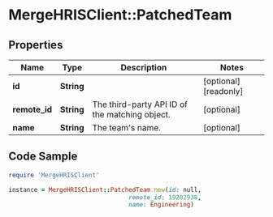 # MergeHRISClient::PatchedTeam

## Properties

Name | Type | Description | Notes
------------ | ------------- | ------------- | -------------
**id** | **String** |  | [optional] [readonly] 
**remote_id** | **String** | The third-party API ID of the matching object. | [optional] 
**name** | **String** | The team&#39;s name. | [optional] 

## Code Sample

```ruby
require 'MergeHRISClient'

instance = MergeHRISClient::PatchedTeam.new(id: null,
                                 remote_id: 19202938,
                                 name: Engineering)
```


